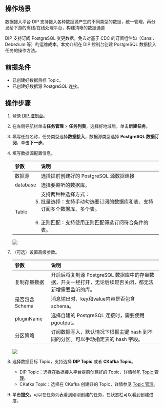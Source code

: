 ## 操作场景

数据接入平台 DIP 支持接入各种数据源产生的不同类型的数据，统一管理，再分发给下游的离线/在线处理平台，构建清晰的数据通道

DIP 支持订阅 PostgreSQL 变更数据，免去对基于 CDC 的订阅组件如（Canal、Debezium 等）的运维成本。本文介绍在 DIP 控制台创建 PostgreSQL 数据接入任务的操作方法。

## 前提条件

- 已创建好数据目标 Topic。
- 已创建好数据源 PostgreSQL 连接。

## 操作步骤

1. 登录 [DIP 控制台](https://console.cloud.tencent.com/ckafka/datahub-overview)。

2. 在左侧导航栏单击**任务管理** > **任务列表**，选择好地域后，单击**新建任务**。

3. 填写任务名称，任务类型选择**数据接入**，数据源类型选择 **PostgreSQL 数据订阅**，单击**下一步**。

4. 填写数据源配置信息。

   | 参数     | 说明                                                         |
   | :------- | :----------------------------------------------------------- |
   | 数据源   | 选择提前创建好的 PostgreSQL 源数据连接                       |
   | database | 选择要监听的数据库。                                         |
   | Table    | 支持两种种选择方式：<br><li>批量选择：支持手动勾选要订阅的数据库和表，支持订阅多个数据库、多个表。</li><br/><li>正则匹配：支持使用正则匹配筛选订阅符合条件的表。</li> |

   ![](https://qcloudimg.tencent-cloud.cn/raw/3623ac5667b8c750e2f0943f683450ba.png)

5. （可选）设置高级参数。

   | 参数           | 说明                                                         |
   | :------------- | :----------------------------------------------------------- |
   | 复制存量数据   | 开启后将复制源 PostgreSQL 数据库中的存量数据，开关一经打开，无论后续是否关闭，都无法新增需要监听的库。 |
   | 是否包含Schema | 消息输出时，key和value内容是否包含schema。                   |
   | pluginName     | 选择自建的 PostgreSQL 连接时，需要使用 pgoutput。            |
   | 分区策略       | 订阅数据写入，默认情况下根据主键 hash 到不同的分区。可以手动指定表的 hash 字段。 |

   ![](https://qcloudimg.tencent-cloud.cn/raw/0265e7a8c635d4098888a6dcb2d2b7dc.png)

6. 选择数据目标 Topic，支持选择 **DIP Topic** 或者 **CKafka Topic**。

   - DIP Topic：选择在数据接入平台提前创建好的 Topic，详情参见 [Topic 管理](https://cloud.tencent.com/document/product/1591/77020)。
   - CKafka Topic：选择在 CKafka 创建好的 Topic，详情参见 [Topic 管理](https://cloud.tencent.com/document/product/597/73566)。

7. 单击**提交**，可以在任务列表看到刚刚创建的任务，在状态栏可以看到创建进度。

   
